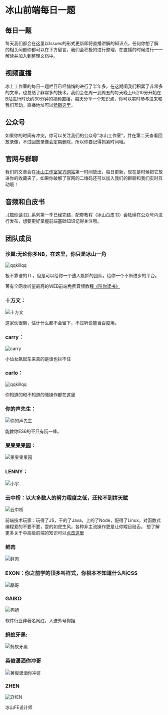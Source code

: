 # 冰山前端每日一题

## 每日一题
 每天我们都会在这里以Issues的形式更新即将直播讲解的知识点，任何你想了解的相关问题你都可以在下方留言，我们会积极的进行整理，在直播的时候进行一一解读并加入到整理文档中。

## 视频直播
冰上工作室的每日一题栏目已经悄悄的进行了半年多，在这期间我们积累了非常多的文章，也总结了非常多的技术。我们会在周一到周五的每天晚上6点10分开始在B站进行时长约30分钟的视频直播，每天分享一个知识点，你可以实时参与进来和我们互动。直播地址可以[猛戳这里](http://live.bilibili.com/21384503)。

## 公众号
如果你的时间有冲突，你可以关注我们的公众号"冰山工作室"，并在第二天查看回放录像，不过回放录像会定期删除，所以你要记得抓紧时间哦。

## 官网与群聊
我们的文章会在[冰山工作室官方网站](http://www.bingshangroup.com)第一时间放出，每日更新，现在是时候把它放进你的收藏夹了，如果你破解了官网的二维码还可以加入我们的群聊和我们实时互动哦！

## 音频和白皮书
[《陪你读书》](https://www.ximalaya.com/jiaoyu/3740790/)系列第一季已经完结，配套教程（冰山白皮书）会陆续在公众号内进行发布，想要更好掌握前端基础知识记得关注哦。

## 团队成员
### 沙翼:无论你多NB，在这里，你只是冰山一角
![qqkillqq](https://github.com/tgoufe/curriculum/blob/master/image/IMG_1070.JPG)

极不靠谱的TL，但是可以给你一个遭人嫉妒的团队，给你一个不断进步的平台。

著有全网收听量最高的WEB前端免费音频教程[《陪你读书》](https://www.ximalaya.com/jiaoyu/3740790/)
### 十方文：
![十方文](https://github.com/tgoufe/curriculum/blob/master/image/IMG_1067.JPG)

这家伙很懒，估计什么都不会留下，不过听说能当百度用。
### carry：
![carry](https://github.com/tgoufe/curriculum/blob/master/image/IMG_1065.JPG)

小仙女飙起车来真的是谁也拦不住
### carlo：
![qqkillqq](https://github.com/tgoufe/curriculum/blob/master/image/IMG_1073.JPG)

你知道的和不知道的骚操作都在这里
### 你的声先生：
![你的声先生](https://github.com/tgoufe/curriculum/blob/master/image/IMG_1071.JPG)

能教你ES6的不只有阮一峰。
### 果果果果园：
![果果果果园](https://github.com/tgoufe/curriculum/blob/master/image/IMG_1069.JPG)
### LENNY：
![小宇](https://github.com/tgoufe/curriculum/blob/master/image/IMG_1105.JPG)
### 云中桥：以大多数人的努力程度之低，还轮不到拼天赋
![云中桥](https://github.com/tgoufe/curriculum/blob/master/image/IMG_1068.JPG)

前端技术玩家：玩得了JS，干的了Java，上的了Node，配得了Linux，对函数式编程爱的不要不要，耍的如虎生风，各种非主流操作更是让你瞠目结舌。
想了解更多关于中高级前端的知识可以[点击这里](./cqf)
### 鲜肉
![鲜肉](https://github.com/tgoufe/curriculum/blob/master/image/IMG_1066.JPG)
### EXON：你之前学的顶多叫样式，你根本不知道什么叫CSS
![磊哥](https://github.com/tgoufe/curriculum/blob/master/image/IMG_1072.JPG)

### GAIKO
![狗姐](https://github.com/tgoufe/curriculum/blob/master/image/IMG_1106.JPG)

软件行业非著名网红，人送外号狗姐
### 蚂蚁牙黑:
![蚂蚁牙黑](https://github.com/tgoufe/curriculum/blob/master/image/IMG_1107.JPG)
### 英俊潇洒你冲哥
![英俊潇洒你冲哥](https://github.com/tgoufe/curriculum/blob/master/image/IMG_1104.JPG)
### ZHEN
![ZHEN](https://github.com/tgoufe/curriculum/blob/master/image/IMG_1108.JPG)

冰山FE设计师


